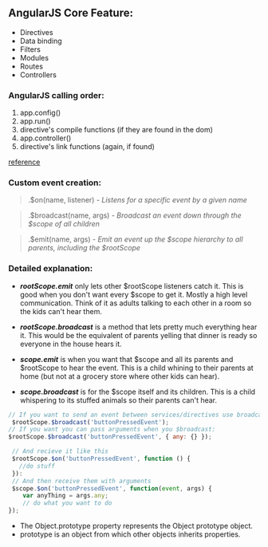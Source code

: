 ## AngularJS Core Feature:

 - Directives 
 - Data binding
 - Filters
 - Modules
 - Routes
 - Controllers


### AngularJS calling order:

1. app.config()
2. app.run()
3. directive's compile functions (if they are found in the dom)
4. app.controller()
5. directive's link functions (again, if found)

[reference](https://github.com/angular/angular.js/blob/master/docs/content/guide/module.ngdoc)

### Custom event creation:

> .$on(name, listener) - *Listens for a specific event by a given name*

> .$broadcast(name, args) - *Broadcast an event down through the $scope of all children*

> .$emit(name, args) - *Emit an event up the $scope hierarchy to all parents, including the $rootScope*

### Detailed explanation:

- **_$rootScope.$emit_** only lets other $rootScope listeners catch it. This is good when you don't want every $scope to get it. Mostly a high level communication. Think of it as adults talking to each other in a room so the kids can't hear them.

- **_$rootScope.$broadcast_** is a method that lets pretty much everything hear it. This would be the equivalent of parents yelling that dinner is ready so everyone in the house hears it.

- **_$scope.$emit_** is when you want that $scope and all its parents and $rootScope to hear the event. This is a child whining to their parents at home (but not at a grocery store where other kids can hear).

- **_$scope.$broadcast_** is for the $scope itself and its children. This is a child whispering to its stuffed animals so their parents can't hear.



```javascript
// If you want to send an event between services/directives use broadcast:
 $rootScope.$broadcast('buttonPressedEvent');
// If you want you can pass arguments when you $broadcast:
$rootScope.$broadcast('buttonPressedEvent', { any: {} });
```

```javascript
 // And recieve it like this
 $rootScope.$on('buttonPressedEvent', function () { 
   //do stuff 
 }):
 // And then receive them with arguments
 $scope.$on('buttonPressedEvent', function(event, args) {
    var anyThing = args.any;
    // do what you want to do
});
```

- The Object.prototype property represents the Object prototype object.
- prototype is an object from which other objects inherits properties.

